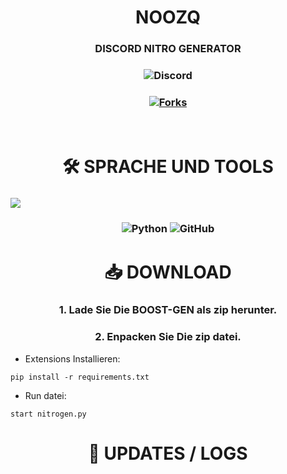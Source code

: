 <h1 align='center'>NOOZQ

</h1>
<h3 align='center'>
DISCORD NITRO GENERATOR
</h3>


<h3 align="center">
<img alt="Discord" src="https://img.shields.io/discord/1002250543030341662?style=for-the-bagde&logo=discord&logoColor=Withe&link=https%3A%2F%2Fdiscord.gg%2Fenzj9xudyP">
<h3>

<h3 align="center">
   <a href="" alt="Stars"></a>
   <a href="https://github.com/VintellX/Discord-Nitro/network/members"><img src="https://img.shields.io/github/forks/VintellX/Discord-Nitro?style=for-the-badge&logo=appveyor" alt="Forks"></a><br>
</h3><br>

<h1 align='center'>🛠️ SPRACHE UND TOOLS</h1>
<h3>
<img src='images\image.png'>
</h3>

<h3 align='center'>
  <img src='https://img.shields.io/badge/Python-3776AB?style=for-the-badge&logo=python&logoColor=white' alt='Python'>
  <img src='https://img.shields.io/badge/GitHub-100000?style=for-the-badge&logo=github&logoColor=white' alt='GitHub'>
</h3>  


<h1 align='center'>📥 DOWNLOAD</h1>
<h3 align='center'>1. Lade Sie Die BOOST-GEN als zip herunter.</h3>
<h3 align='center'>2. Enpacken Sie Die zip datei.</h3>

* Extensions Installieren:
```
pip install -r requirements.txt
```

* Run datei:
```
start nitrogen.py
```

<h1 align='center'>🔮 UPDATES / LOGS</h1>
